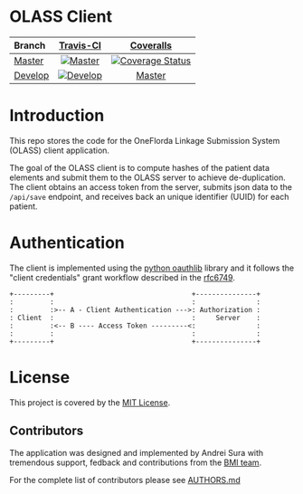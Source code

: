 # OLASS Client

| Branch | [Travis-CI](https://travis-ci.org/ufbmi/olass-client/builds) | [Coveralls](https://coveralls.io/github/ufbmi/olass-client) |
| :----- | :---------------------------: | :-------: |
| [Master](https://github.com/ufbmi/olass-client/tree/master) | [![Master](https://travis-ci.org/ufbmi/olass-client.svg?branch=master)](https://travis-ci.org/ufbmi/olass-client) | [![Coverage Status](https://coveralls.io/repos/github/indera/olass-client/badge.svg?branch=master)](https://coveralls.io/github/indera/olass-client?branch=master)
| [Develop](https://github.com/ufbmi/olass-client/tree/develop) | [![Develop](https://travis-ci.org/ufbmi/olass-client.svg?branch=develop)](https://travis-ci.org/ufbmi/olass-client) | [Master](https://github.com/ufbmi/olass-client/tree/master) | [![Master](https://travis-ci.org/ufbmi/olass-client.svg?branch=master)](https://travis-ci.org/ufbmi/olass-client) | [![Coverage Status](https://coveralls.io/repos/github/indera/olass-client/badge.svg?branch=develop)](https://coveralls.io/github/indera/olass-client?branch=develop)

# Introduction

This repo stores the code for the OneFlorda Linkage Submission System (OLASS)
client application.

The goal of the OLASS client is to compute hashes of the patient data elements
and submit them to the OLASS server to achieve de-duplication.
The client obtains an access token from the server, submits json data
to the `/api/save` endpoint, and receives back an unique identifier (UUID)
for each patient.


# Authentication

The client is implemented using the 
[python oauthlib](http://oauthlib.readthedocs.io/en/latest/oauth2/clients/backendapplicationclient.html)
library and it follows the "client credentials" grant workflow described in the
[rfc6749](https://tools.ietf.org/html/rfc6749#section-1.3.4).


    +---------+                                  +---------------+
    :         :                                  :               :
    :         :>-- A - Client Authentication --->: Authorization :
    : Client  :                                  :     Server    :
    :         :<-- B ---- Access Token ---------<:               :
    :         :                                  :               :
    +---------+                                  +---------------+


# License

This project is covered by the [MIT License](LICENSE).

## Contributors

The application was designed and implemented by Andrei Sura with tremendous
support, fedback and contributions from the
[BMI team](https://github.com/orgs/ufbmi/people).

For the complete list of contributors please see [AUTHORS.md](AUTHORS.md)
